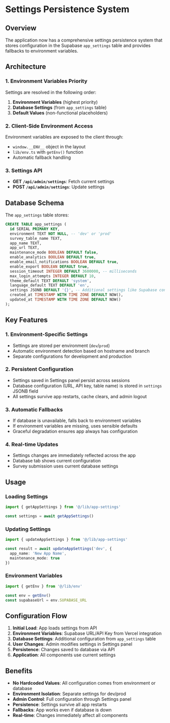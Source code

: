 # Settings Persistence System

## Overview

The application now has a comprehensive settings persistence system that stores configuration in the Supabase `app_settings` table and provides fallbacks to environment variables.

## Architecture

### 1. Environment Variables Priority
Settings are resolved in the following order:
1. **Environment Variables** (highest priority)
2. **Database Settings** (from `app_settings` table)
3. **Default Values** (non-functional placeholders)

### 2. Client-Side Environment Access
Environment variables are exposed to the client through:
- `window.__ENV__` object in the layout
- `lib/env.ts` with `getEnv()` function
- Automatic fallback handling

### 3. Settings API
- **GET `/api/admin/settings`**: Fetch current settings
- **POST `/api/admin/settings`**: Update settings

## Database Schema

The `app_settings` table stores:
```sql
CREATE TABLE app_settings (
  id SERIAL PRIMARY KEY,
  environment TEXT NOT NULL, -- 'dev' or 'prod'
  survey_table_name TEXT,
  app_name TEXT,
  app_url TEXT,
  maintenance_mode BOOLEAN DEFAULT false,
  enable_analytics BOOLEAN DEFAULT true,
  enable_email_notifications BOOLEAN DEFAULT true,
  enable_export BOOLEAN DEFAULT true,
  session_timeout INTEGER DEFAULT 3600000, -- milliseconds
  max_login_attempts INTEGER DEFAULT 10,
  theme_default TEXT DEFAULT 'system',
  language_default TEXT DEFAULT 'en',
  settings JSONB DEFAULT '{}', -- Additional settings like Supabase config
  created_at TIMESTAMP WITH TIME ZONE DEFAULT NOW(),
  updated_at TIMESTAMP WITH TIME ZONE DEFAULT NOW()
);
```

## Key Features

### 1. Environment-Specific Settings
- Settings are stored per environment (`dev`/`prod`)
- Automatic environment detection based on hostname and branch
- Separate configurations for development and production

### 2. Persistent Configuration
- Settings saved in Settings panel persist across sessions
- Database configuration (URL, API key, table name) is stored in `settings` JSONB field
- All settings survive app restarts, cache clears, and admin logout

### 3. Automatic Fallbacks
- If database is unavailable, falls back to environment variables
- If environment variables are missing, uses sensible defaults
- Graceful degradation ensures app always has configuration

### 4. Real-time Updates
- Settings changes are immediately reflected across the app
- Database tab shows current configuration
- Survey submission uses current database settings

## Usage

### Loading Settings
```typescript
import { getAppSettings } from '@/lib/app-settings'

const settings = await getAppSettings()
```

### Updating Settings
```typescript
import { updateAppSettings } from '@/lib/app-settings'

const result = await updateAppSettings('dev', {
  app_name: 'New App Name',
  maintenance_mode: true
})
```

### Environment Variables
```typescript
import { getEnv } from '@/lib/env'

const env = getEnv()
const supabaseUrl = env.SUPABASE_URL
```

## Configuration Flow

1. **Initial Load**: App loads settings from API
2. **Environment Variables**: Supabase URL/API Key from Vercel integration
3. **Database Settings**: Additional configuration from `app_settings` table
4. **User Changes**: Admin modifies settings in Settings panel
5. **Persistence**: Changes saved to database via API
6. **Application**: All components use current settings

## Benefits

- **No Hardcoded Values**: All configuration comes from environment or database
- **Environment Isolation**: Separate settings for dev/prod
- **Admin Control**: Full configuration through Settings panel
- **Persistence**: Settings survive all app restarts
- **Fallbacks**: App works even if database is down
- **Real-time**: Changes immediately affect all components
